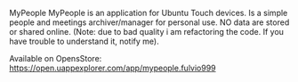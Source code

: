 MyPeople
MyPeople is an application for Ubuntu Touch devices. Is a simple people and meetings archiver/manager for personal use.
NO data are stored or shared online.
(Note: due to bad quality i am refactoring the code. If you have trouble to understand it, notify me).

Available on OpensStore: https://open.uappexplorer.com/app/mypeople.fulvio999


